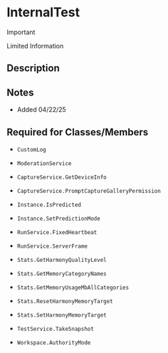 # InternalTest

> [!IMPORTANT]
> Limited Information

## Description

## Notes
- Added 04/22/25

## Required for Classes/Members
- `CustomLog`
- `ModerationService`

- `CaptureService.GetDeviceInfo`
- `CaptureService.PromptCaptureGalleryPermission`
- `Instance.IsPredicted`
- `Instance.SetPredictionMode`
- `RunService.FixedHeartbeat`
- `RunService.ServerFrame`
- `Stats.GetHarmonyQualityLevel`
- `Stats.GetMemoryCategoryNames`
- `Stats.GetMemoryUsageMbAllCategories`
- `Stats.ResetHarmonyMemoryTarget`
- `Stats.SetHarmonyMemoryTarget`
- `TestService.TakeSnapshot`
- `Workspace.AuthorityMode`
